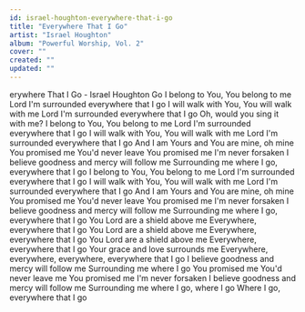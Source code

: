 ```yaml
---
id: israel-houghton-everywhere-that-i-go
title: "Everywhere That I Go"
artist: "Israel Houghton"
album: "Powerful Worship, Vol. 2"
cover: ""
created: ""
updated: ""
---
```


erywhere That I Go - Israel Houghton
Go
I belong to You, You belong to me Lord
I'm surrounded everywhere that I go
I will walk with You, You will walk with me Lord
I'm surrounded everywhere that I go
Oh, would you sing it with me?
I belong to You, You belong to me Lord
I'm surrounded everywhere that I go
I will walk with You, You will walk with me Lord
I'm surrounded everywhere that I go
And I am Yours and You are mine, oh mine
You promised me You'd never leave
You promised me I'm never forsaken
I believe goodness and mercy will follow me
Surrounding me where I go, everywhere that I go
I belong to You, You belong to me Lord
I'm surrounded everywhere that I go
I will walk with You, You will walk with me Lord
I'm surrounded everywhere that I go
And I am Yours and You are mine, oh mine
You promised me You'd never leave
You promised me I'm never forsaken
I believe goodness and mercy will follow me
Surrounding me where I go, everywhere that I go
You Lord are a shield above me
Everywhere, everywhere that I go
You Lord are a shield above me
Everywhere, everywhere that I go
You Lord are a shield above me
Everywhere, everywhere that I go
Your grace and love surrounds me
Everywhere, everywhere, everywhere, everywhere that I go
I believe goodness and mercy will follow me
Surrounding me where I go
You promised me You'd never leave me
You promised me I'm never forsaken
I believe goodness and mercy will follow me
Surrounding me where I go, where I go
Where I go, everywhere that I go